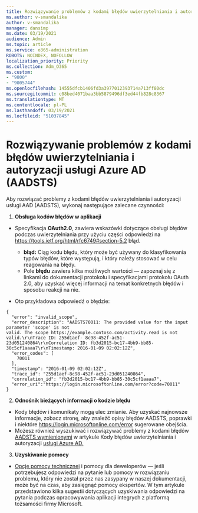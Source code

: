 ```yaml
---
title: Rozwiązywanie problemów z kodami błędów uwierzytelniania i autoryzacji usługi Azure AD (AADSTS)
ms.author: v-smandalika
author: v-smandalika
manager: dansimp
ms.date: 03/19/2021
audience: Admin
ms.topic: article
ms.service: o365-administration
ROBOTS: NOINDEX, NOFOLLOW
localization_priority: Priority
ms.collection: Adm_O365
ms.custom:
- "9800"
- "9005744"
ms.openlocfilehash: 14555dfcb1406fd3a3977012393714a713ff80dc
ms.sourcegitcommit: c08bed4071baa3bb5879496df3ed44fb828c8367
ms.translationtype: MT
ms.contentlocale: pl-PL
ms.lasthandoff: 03/19/2021
ms.locfileid: "51037845"
---
```

# <a name="troubleshoot-azure-ad-authentication-and-authorization-aadsts-error-codes"></a>Rozwiązywanie problemów z kodami błędów uwierzytelniania i autoryzacji usługi Azure AD (AADSTS)

Aby rozwiązać problemy z kodami błędów uwierzytelniania i autoryzacji usługi AAD (AADSTS), wykonaj następujące zalecane czynności:

1. **Obsługa kodów błędów w aplikacji**

- Specyfikacja **OAuth2.0**, zawiera wskazówki dotyczące obsługi błędów podczas uwierzytelniania przy użyciu części odpowiedzi na https://tools.ietf.org/html/rfc6749#section-5.2 błąd.

    - **błąd:** Ciąg kodu błędu, który może być używany do klasyfikowania typów błędów, które występują, i który należy stosować w celu reagowania na błędy.
    - Pole **błędu** zawiera kilka możliwych wartości — zapoznaj się z linkami do dokumentacji protokołu i specyfikacjami protokołu OAuth 2.0, aby uzyskać więcej informacji na temat konkretnych błędów i sposobu reakcji na nie.

- Oto przykładowa odpowiedź o błędzie:
```
{
  "error": "invalid_scope",
  "error_description": "AADSTS70011: The provided value for the input parameter 'scope' is not 
valid. The scope https://example.contoso.com/activity.read is not valid.\r\nTrace ID: 255d1aef- 8c98-452f-ac51-23d051240864\r\nCorrelation ID: fb3d2015-bc17-4bb9-bb85-30c5cf1aaaa7\r\nTimestamp: 2016-01-09 02:02:12Z",
  "error_codes": [
    70011
  ],
  "timestamp": "2016-01-09 02:02:12Z",
  "trace_id": "255d1aef-8c98-452f-ac51-23d051240864",
  "correlation_id": "fb3d2015-bc17-4bb9-bb85-30c5cf1aaaa7", 
  "error_uri":"https://login.microsoftonline.com/error?code=70011"
}
```
2. **Odnośnik bieżących informacji o kodzie błędu**

- Kody błędów i komunikaty mogą ulec zmianie. Aby uzyskać najnowsze informacje, zobacz stronę, aby znaleźć opisy błędów AADSTS, poprawki i niektóre https://login.microsoftonline.com/error sugerowane obejścia.
- Możesz również wyszukiwać i rozwiązywać problemy z kodami błędów [AADSTS wymienionymi](https://docs.microsoft.com/azure/active-directory/develop/reference-aadsts-error-codes#aadsts-error-codes) w artykule Kody błędów uwierzytelniania i autoryzacji [usługi Azure AD.](https://docs.microsoft.com/azure/active-directory/develop/reference-aadsts-error-codes#handling-error-codes-in-your-application)

3. **Uzyskiwanie pomocy**

- [Opcje pomocy technicznej](https://docs.microsoft.com/azure/active-directory/develop/developer-support-help-options) i pomocy dla deweloperów — jeśli potrzebujesz odpowiedzi na pytanie lub pomocy w rozwiązaniu problemu, który nie został przez nas zasypany w naszej dokumentacji, może być na czas, aby zasięgnąć pomocy ekspertów. W tym artykule przedstawiono kilka sugestii dotyczących uzyskiwania odpowiedzi na pytania podczas opracowywania aplikacji integrych z platformą tożsamości firmy Microsoft.








